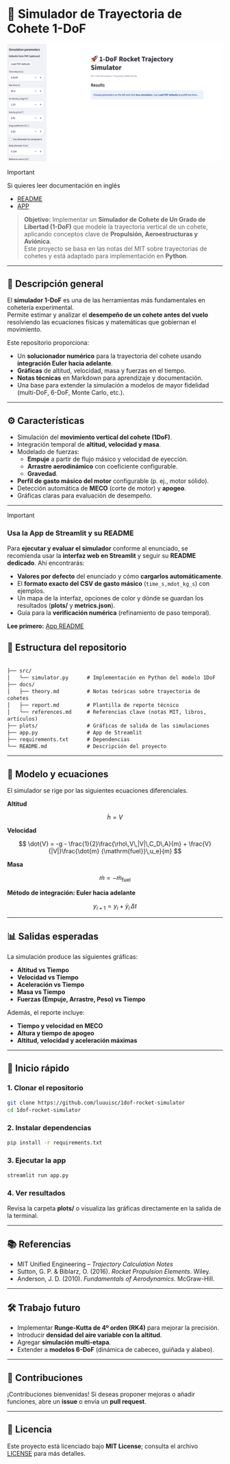 # 🚀 Simulador de Trayectoria de Cohete 1-DoF

<p align="center">
  <img src="docs/images/app.png" alt="App UI" width="720">
</p>

> [!IMPORTANT]
> Si quieres leer documentación en inglés
> - [README](README.md)
> - [APP](APP.md)

> **Objetivo:** Implementar un **Simulador de Cohete de Un Grado de Libertad (1-DoF)** que modele la trayectoria vertical de un cohete, aplicando conceptos clave de **Propulsión, Aeroestructuras y Aviónica**.  
> Este proyecto se basa en las notas del MIT sobre trayectorias de cohetes y está adaptado para implementación en **Python**.

---

## 📖 Descripción general

El **simulador 1-DoF** es una de las herramientas más fundamentales en cohetería experimental.  
Permite estimar y analizar el **desempeño de un cohete antes del vuelo** resolviendo las ecuaciones físicas y matemáticas que gobiernan el movimiento.

Este repositorio proporciona:
- Un **solucionador numérico** para la trayectoria del cohete usando **integración Euler hacia adelante**.
- **Gráficas** de altitud, velocidad, masa y fuerzas en el tiempo.
- **Notas técnicas** en Markdown para aprendizaje y documentación.
- Una base para extender la simulación a modelos de mayor fidelidad (multi-DoF, 6-DoF, Monte Carlo, etc.).

---

## ⚙️ Características

- Simulación del **movimiento vertical del cohete (1DoF)**.  
- Integración temporal de **altitud, velocidad y masa**.  
- Modelado de fuerzas:
  - **Empuje** a partir de flujo másico y velocidad de eyección.  
  - **Arrastre aerodinámico** con coeficiente configurable.  
  - **Gravedad**.  
- **Perfil de gasto másico del motor** configurable (p. ej., motor sólido).  
- Detección automática de **MECO** (corte de motor) y **apogeo**.  
- Gráficas claras para evaluación de desempeño.  

---

> [!IMPORTANT]
> ### Usa la App de Streamlit y su README
>
> Para **ejecutar y evaluar el simulador** conforme al enunciado, se recomienda usar la **interfaz web en Streamlit** y seguir su **README dedicado**. Ahí encontrarás:
> - **Valores por defecto** del enunciado y cómo **cargarlos automáticamente**.
> - El **formato exacto del CSV de gasto másico** (`time_s,mdot_kg_s`) con ejemplos.
> - Un mapa de la interfaz, opciones de color y dónde se guardan los resultados (**plots/** y **metrics.json**).
> - Guía para la **verificación numérica** (refinamiento de paso temporal).
>
> **Lee primero:** [App README](APP.md)

## 📂 Estructura del repositorio

```

├── src/
│   └── simulator.py      # Implementación en Python del modelo 1DoF
├── docs/
│   ├── theory.md         # Notas teóricas sobre trayectoria de cohetes
│   ├── report.md         # Plantilla de reporte técnico
│   └── references.md     # Referencias clave (notas MIT, libros, artículos)
├── plots/                # Gráficas de salida de las simulaciones
├── app.py                # App de Streamlit
├── requirements.txt      # Dependencias
└── README.md             # Descripción del proyecto

```

---

## 🧮 Modelo y ecuaciones

El simulador se rige por las siguientes ecuaciones diferenciales.

**Altitud**

$$
\dot{h} = V
$$

**Velocidad**

$$
\dot{V} = -g - \frac{1}{2}\frac{\rho\,V\,|V|\,C_D\,A}{m} + \frac{V}{|V|}\frac{\dot{m} {\mathrm{fuel}}\,u_e}{m}
$$

**Masa**

$$
\dot{m} = -\dot{m}_{\mathrm{fuel}}
$$

**Método de integración: Euler hacia adelante**

$$
y_{i+1} = y_i + \dot{y}_i\,\Delta t
$$



---

## 📊 Salidas esperadas

La simulación produce las siguientes gráficas:

- **Altitud vs Tiempo**  
- **Velocidad vs Tiempo**  
- **Aceleración vs Tiempo**  
- **Masa vs Tiempo**  
- **Fuerzas (Empuje, Arrastre, Peso) vs Tiempo**

Además, el reporte incluye:
- **Tiempo y velocidad en MECO**  
- **Altura y tiempo de apogeo**  
- **Altitud, velocidad y aceleración máximas**  

---

## 🚀 Inicio rápido

### 1. Clonar el repositorio
```bash
git clone https://github.com/luuuisc/1dof-rocket-simulator 
cd 1dof-rocket-simulator
````

### 2. Instalar dependencias

```bash
pip install -r requirements.txt
```

### 3. Ejecutar la app

```bash
streamlit run app.py
```

### 4. Ver resultados

Revisa la carpeta **plots/** o visualiza las gráficas directamente en la salida de la terminal.

---

## 📚 Referencias

* MIT Unified Engineering – *Trajectory Calculation Notes*
* Sutton, G. P. & Biblarz, O. (2016). *Rocket Propulsion Elements*. Wiley.
* Anderson, J. D. (2010). *Fundamentals of Aerodynamics*. McGraw-Hill.

---

## 🛠️ Trabajo futuro

* Implementar **Runge-Kutta de 4º orden (RK4)** para mejorar la precisión.
* Introducir **densidad del aire variable con la altitud**.
* Agregar **simulación multi-etapa**.
* Extender a **modelos 6-DoF** (dinámica de cabeceo, guiñada y alabeo).

---

## 🤝 Contribuciones

¡Contribuciones bienvenidas!
Si deseas proponer mejoras o añadir funciones, abre un **issue** o envía un **pull request**.

---

## 📜 Licencia

Este proyecto está licenciado bajo **MIT License**; consulta el archivo [LICENSE](LICENSE) para más detalles.

